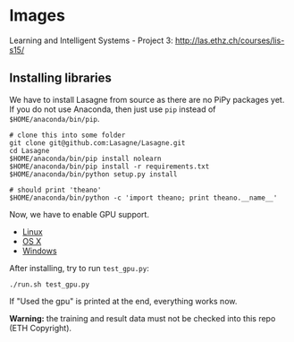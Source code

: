 # Images
Learning and Intelligent Systems - Project 3: <http://las.ethz.ch/courses/lis-s15/>

## Installing libraries
We have to install Lasagne from source as there are no PiPy packages yet.
If you do not use Anaconda, then just use `pip` instead of `$HOME/anaconda/bin/pip`.

    # clone this into some folder
    git clone git@github.com:Lasagne/Lasagne.git
    cd Lasagne
    $HOME/anaconda/bin/pip install nolearn
    $HOME/anaconda/bin/pip install -r requirements.txt
    $HOME/anaconda/bin/python setup.py install

    # should print 'theano'
    $HOME/anaconda/bin/python -c 'import theano; print theano.__name__'

Now, we have to enable GPU support.

* [Linux](http://deeplearning.net/software/theano/install.html#gpu-linux)
* [OS X](http://deeplearning.net/software/theano/install.html#gpu-macos)
* [Windows](http://deeplearning.net/software/theano/install_windows.html#gpu-windows)

After installing, try to run `test_gpu.py`:

    ./run.sh test_gpu.py

If "Used the gpu" is printed at the end, everything works now.

**Warning:** the training and result data must not be checked into this repo (ETH Copyright).
